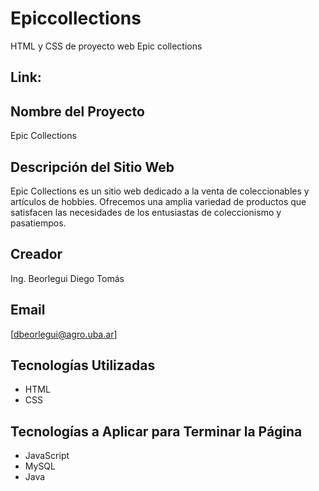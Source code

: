 # Epiccollections
HTML y CSS de proyecto web Epic collections

## Link: 

## Nombre del Proyecto
Epic Collections

## Descripción del Sitio Web
Epic Collections es un sitio web dedicado a la venta de coleccionables y artículos de hobbies. Ofrecemos una amplia variedad de productos que satisfacen las necesidades de los entusiastas de coleccionismo y pasatiempos.

## Creador
Ing. Beorlegui Diego Tomás

## Email
[dbeorlegui@agro.uba.ar]

## Tecnologías Utilizadas
- HTML
- CSS

## Tecnologías a Aplicar para Terminar la Página
- JavaScript
- MySQL
- Java


